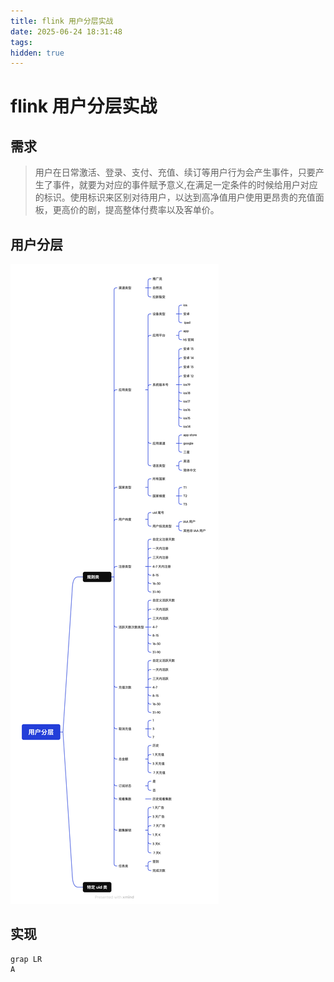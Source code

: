 ```yaml
---
title: flink 用户分层实战
date: 2025-06-24 18:31:48
tags:
hidden: true
---
```


# flink 用户分层实战

## 需求

> 用户在日常激活、登录、支付、充值、续订等用户行为会产生事件，只要产生了事件，就要为对应的事件赋予意义,在满足一定条件的时候给用户对应的标识。使用标识来区别对待用户，以达到高净值用户使用更昂贵的充值面板，更高价的剧，提高整体付费率以及客单价。

## 用户分层

![用户分层规则](/images/user-layer.png)

## 实现

```mermaid
grap LR
A
```
